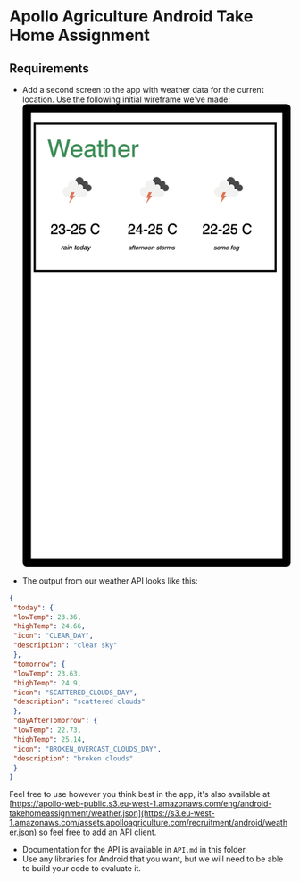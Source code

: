 Apollo Agriculture Android Take Home Assignment
==============

Requirements
----
- Add a second screen to the app with weather data for the current location. Use the following initial wireframe we've made:
  ![](docs/prototype.png)
  
- The output from our weather API looks like this:
 ```json
{
  "today": {
  "lowTemp": 23.36,
  "highTemp": 24.66,
  "icon": "CLEAR_DAY",
  "description": "clear sky"
  },
  "tomorrow": {
  "lowTemp": 23.63,
  "highTemp": 24.9,
  "icon": "SCATTERED_CLOUDS_DAY",
  "description": "scattered clouds"
  },
  "dayAfterTomorrow": {
  "lowTemp": 22.73,
  "highTemp": 25.14,
  "icon": "BROKEN_OVERCAST_CLOUDS_DAY",
  "description": "broken clouds"
  }
}
 ```
Feel free to use however you think best in the app, it's also available at [https://apollo-web-public.s3.eu-west-1.amazonaws.com/eng/android-takehomeassignment/weather.json](https://s3.eu-west-1.amazonaws.com/assets.apolloagriculture.com/recruitment/android/weather.json) so feel free to add an API client.
- Documentation for the API is available in `API.md` in this folder.
- Use any libraries for Android that you want, but we will need to be able to build your code to evaluate it.
